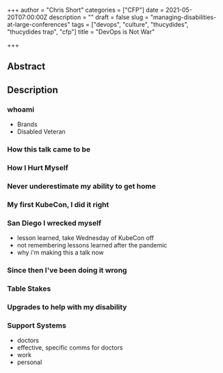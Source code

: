 +++
author = "Chris Short"
categories = ["CFP"]
date = 2021-05-20T07:00:00Z
description = ""
draft = false
slug = "managing-disabilities-at-large-conferences"
tags = ["devops", "culture", "thucydides", "thucydides trap", "cfp"]
title = "DevOps is Not War"

+++

## Abstract


## Description


### whoami

* Brands
* Disabled Veteran

### How this talk came to be

### How I Hurt Myself

### Never underestimate my ability to get home

### My first KubeCon, I did it right

### San Diego I wrecked myself

* lesson learned, take Wednesday of KubeCon off
* not remembering lessons learned after the pandemic
* why i'm making this a talk now

### Since then I've been doing it wrong

### Table Stakes

### Upgrades to help with my disability

### Support Systems

* doctors
* effective, specific comms for doctors
* work
* personal
